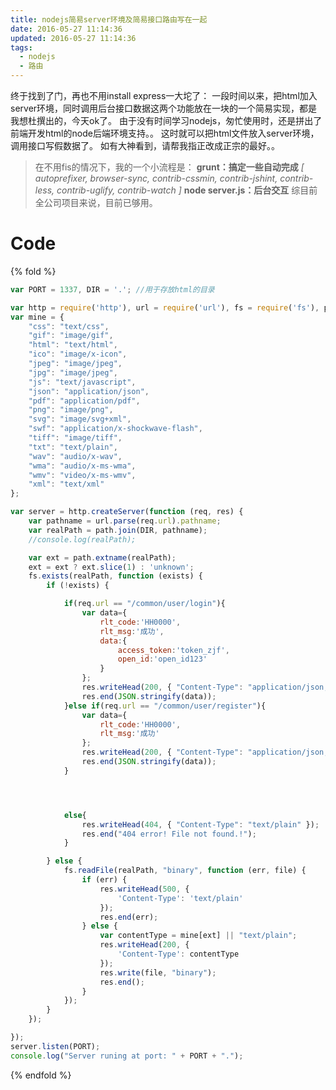 ```yaml
---
title: nodejs简易server环境及简易接口路由写在一起
date: 2016-05-27 11:14:36
updated: 2016-05-27 11:14:36
tags:
  - nodejs
  - 路由
---
```



终于找到了门，再也不用install express一大坨了：
一段时间以来，把html加入server环境，同时调用后台接口数据这两个功能放在一块的一个简易实现，都是我想杜撰出的，今天ok了。
由于没有时间学习nodejs，匆忙使用时，还是拼出了前端开发html的node后端环境支持。。
这时就可以把html文件放入server环境，调用接口写假数据了。
如有大神看到，请帮我指正改成正宗的最好。。

>在不用fis的情况下，我的一个小流程是：
 **grunt：搞定一些自动完成**
*[ autoprefixer, browser-sync, contrib-cssmin, contrib-jshint, contrib-less, contrib-uglify, contrib-watch ]*
**node server.js：后台交互**
综目前全公司项目来说，目前已够用。

<!--more-->

# Code
{% fold %}
``` javascript
var PORT = 1337, DIR = '.'; //用于存放html的目录

var http = require('http'), url = require('url'), fs = require('fs'), path = require('path');
var mine = {
    "css": "text/css",
    "gif": "image/gif",
    "html": "text/html",
    "ico": "image/x-icon",
    "jpeg": "image/jpeg",
    "jpg": "image/jpeg",
    "js": "text/javascript",
    "json": "application/json",
    "pdf": "application/pdf",
    "png": "image/png",
    "svg": "image/svg+xml",
    "swf": "application/x-shockwave-flash",
    "tiff": "image/tiff",
    "txt": "text/plain",
    "wav": "audio/x-wav",
    "wma": "audio/x-ms-wma",
    "wmv": "video/x-ms-wmv",
    "xml": "text/xml"
};

var server = http.createServer(function (req, res) {
    var pathname = url.parse(req.url).pathname;
    var realPath = path.join(DIR, pathname);
    //console.log(realPath);

    var ext = path.extname(realPath);
    ext = ext ? ext.slice(1) : 'unknown';
    fs.exists(realPath, function (exists) {
        if (!exists) {

            if(req.url == "/common/user/login"){
                var data={
                    rlt_code:'HH0000',
                    rlt_msg:'成功',
                    data:{
                        access_token:'token_zjf',
                        open_id:'open_id123'
                    }
                };
                res.writeHead(200, { "Content-Type": "application/json;charset=UTF-8" });
                res.end(JSON.stringify(data));
            }else if(req.url == "/common/user/register"){
                var data={
                    rlt_code:'HH0000',
                    rlt_msg:'成功'
                };
                res.writeHead(200, { "Content-Type": "application/json;charset=UTF-8" });
                res.end(JSON.stringify(data));
            }




            else{
                res.writeHead(404, { "Content-Type": "text/plain" });
                res.end("404 error! File not found.!");
            }

        } else {
            fs.readFile(realPath, "binary", function (err, file) {
                if (err) {
                    res.writeHead(500, {
                        'Content-Type': 'text/plain'
                    });
                    res.end(err);
                } else {
                    var contentType = mine[ext] || "text/plain";
                    res.writeHead(200, {
                        'Content-Type': contentType
                    });
                    res.write(file, "binary");
                    res.end();
                }
            });
        }
    });

});
server.listen(PORT);
console.log("Server runing at port: " + PORT + ".");
```
{% endfold %}